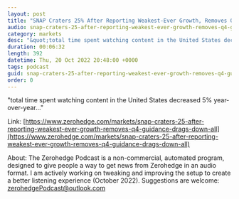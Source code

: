 ```yaml
---
layout: post
title: "SNAP Craters 25% After Reporting Weakest-Ever Growth, Removes Q4 Guidance, Drags Down All &quot;Socials&quot;"
audio: snap-craters-25-after-reporting-weakest-ever-growth-removes-q4-guidance-drags-down-all-0
category: markets
desc: "&quot;total time spent watching content in the United States decreased 5% year-over-year...&quot;"
duration: 00:06:32
length: 392
datetime: Thu, 20 Oct 2022 20:48:00 +0000
tags: podcast
guid: snap-craters-25-after-reporting-weakest-ever-growth-removes-q4-guidance-drags-down-all-0
order: 0
---
```

&quot;total time spent watching content in the United States decreased 5% year-over-year...&quot;

Link: [https://www.zerohedge.com/markets/snap-craters-25-after-reporting-weakest-ever-growth-removes-q4-guidance-drags-down-all](https://www.zerohedge.com/markets/snap-craters-25-after-reporting-weakest-ever-growth-removes-q4-guidance-drags-down-all)

About: The Zerohedge Podcast is a non-commercial, automated program, designed to give people a way to get news from Zerohedge in an audio format.  I am actively working on tweaking and improving the setup to create a better listening experience (October 2022).  Suggestions are welcome: [zerohedgePodcast@outlook.com](mailto:zerohedgePodcast@outlook.com)